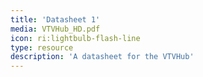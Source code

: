 ```yaml
---
title: 'Datasheet 1'
media: VTVHub_HD.pdf
icon: ri:lightbulb-flash-line
type: resource
description: 'A datasheet for the VTVHub'
---
```

